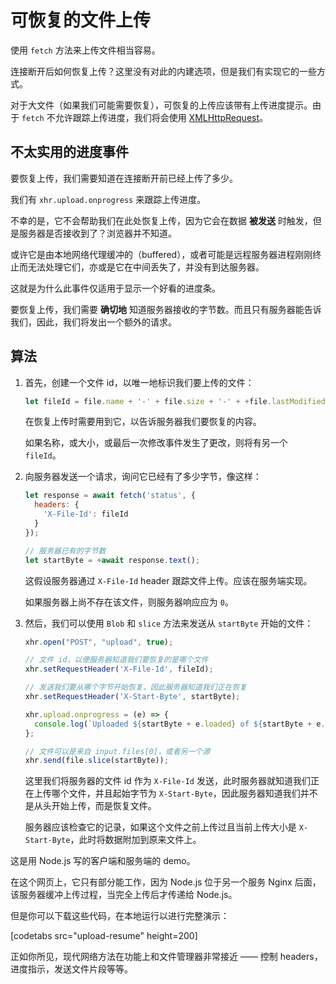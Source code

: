 # 可恢复的文件上传

使用 `fetch` 方法来上传文件相当容易。

连接断开后如何恢复上传？这里没有对此的内建选项，但是我们有实现它的一些方式。

对于大文件（如果我们可能需要恢复），可恢复的上传应该带有上传进度提示。由于 `fetch` 不允许跟踪上传进度，我们将会使用 [XMLHttpRequest](info:xmlhttprequest)。

## 不太实用的进度事件

要恢复上传，我们需要知道在连接断开前已经上传了多少。

我们有 `xhr.upload.onprogress` 来跟踪上传进度。

不幸的是，它不会帮助我们在此处恢复上传，因为它会在数据 **被发送** 时触发，但是服务器是否接收到了？浏览器并不知道。

或许它是由本地网络代理缓冲的（buffered），或者可能是远程服务器进程刚刚终止而无法处理它们，亦或是它在中间丢失了，并没有到达服务器。

这就是为什么此事件仅适用于显示一个好看的进度条。

要恢复上传，我们需要 **确切地** 知道服务器接收的字节数。而且只有服务器能告诉我们，因此，我们将发出一个额外的请求。

## 算法

1. 首先，创建一个文件 id，以唯一地标识我们要上传的文件：
    ```js
    let fileId = file.name + '-' + file.size + '-' + +file.lastModifiedDate;
    ```
    在恢复上传时需要用到它，以告诉服务器我们要恢复的内容。

    如果名称，或大小，或最后一次修改事件发生了更改，则将有另一个 `fileId`。

2. 向服务器发送一个请求，询问它已经有了多少字节，像这样：
    ```js
    let response = await fetch('status', {
      headers: {
        'X-File-Id': fileId
      }
    });

    // 服务器已有的字节数
    let startByte = +await response.text();
    ```

    这假设服务器通过 `X-File-Id` header 跟踪文件上传。应该在服务端实现。

    如果服务器上尚不存在该文件，则服务器响应应为 `0`。

3. 然后，我们可以使用 `Blob` 和 `slice` 方法来发送从 `startByte` 开始的文件：
    ```js
    xhr.open("POST", "upload", true);

    // 文件 id，以便服务器知道我们要恢复的是哪个文件
    xhr.setRequestHeader('X-File-Id', fileId);

    // 发送我们要从哪个字节开始恢复，因此服务器知道我们正在恢复
    xhr.setRequestHeader('X-Start-Byte', startByte);

    xhr.upload.onprogress = (e) => {
      console.log(`Uploaded ${startByte + e.loaded} of ${startByte + e.total}`);
    };

    // 文件可以是来自 input.files[0]，或者另一个源
    xhr.send(file.slice(startByte));
    ```

    这里我们将服务器的文件 id 作为 `X-File-Id` 发送，此时服务器就知道我们正在上传哪个文件，并且起始字节为 `X-Start-Byte`，因此服务器知道我们并不是从头开始上传，而是恢复文件。

    服务器应该检查它的记录，如果这个文件之前上传过且当前上传大小是 `X-Start-Byte`，此时将数据附加到原来文件上。


这是用 Node.js 写的客户端和服务端的 demo。

在这个网页上，它只有部分能工作，因为 Node.js 位于另一个服务 Nginx 后面，该服务器缓冲上传过程，当完全上传后才传递给 Node.js。

但是你可以下载这些代码，在本地运行以进行完整演示：

[codetabs src="upload-resume" height=200]

正如你所见，现代网络方法在功能上和文件管理器非常接近 —— 控制 headers，进度指示，发送文件片段等等。
